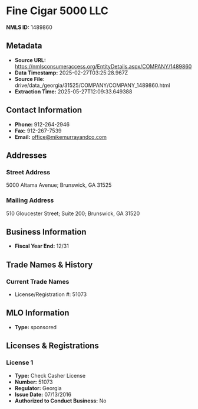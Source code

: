 # Fine Cigar 5000 LLC

**NMLS ID:** 1489860

## Metadata
- **Source URL:** https://nmlsconsumeraccess.org/EntityDetails.aspx/COMPANY/1489860
- **Data Timestamp:** 2025-02-27T03:25:28.967Z
- **Source File:** drive/data_/georgia/31525/COMPANY/COMPANY_1489860.html
- **Extraction Time:** 2025-05-27T12:09:33.649388

## Contact Information
- **Phone:** 912-264-2946
- **Fax:** 912-267-7539
- **Email:** office@mikemurrayandco.com

## Addresses
### Street Address
5000 Altama Avenue; Brunswick, GA 31525

### Mailing Address
510 Gloucester Street; Suite 200; Brunswick, GA 31520

## Business Information
- **Fiscal Year End:** 12/31

## Trade Names & History
### Current Trade Names
- License/Registration #: 51073

## MLO Information
- **Type:** sponsored

## Licenses & Registrations

### License 1
- **Type:** Check Casher License
- **Number:** 51073
- **Regulator:** Georgia
- **Issue Date:** 07/13/2016
- **Authorized to Conduct Business:** No
